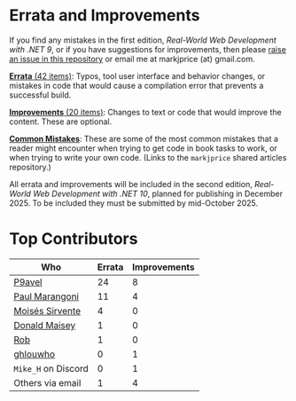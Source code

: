 # Errata and Improvements

If you find any mistakes in the first edition, *Real-World Web Development with .NET 9*, or if you have suggestions for improvements, then please [raise an issue in this repository](https://github.com/markjprice/web-dev-net9/issues) or email me at markjprice (at) gmail.com.

[**Errata** (42 items)](errata.md): Typos, tool user interface and behavior changes, or mistakes in code that would cause a compilation error that prevents a successful build.

[**Improvements** (20 items)](improvements.md): Changes to text or code that would improve the content. These are optional.

[**Common Mistakes**](https://github.com/markjprice/markjprice/blob/main/articles/common-mistakes.md): These are some of the most common mistakes that a reader might encounter when trying to get code in book tasks to work, or when trying to write your own code. (Links to the `markjprice` shared articles repository.)

All errata and improvements will be included in the second edition, *Real-World Web Development with .NET 10*, planned for publishing in December 2025. To be included they must be submitted by mid-October 2025.

# Top Contributors

Who|Errata|Improvements
---|---|---
[P9avel](https://github.com/P9avel)|24|8
[Paul Marangoni](https://github.com/pmarangoni)|11|4
[Moisés Sirvente](https://github.com/es-moises)|4|0
[Donald Maisey](https://github.com/donaldmaisey)|1|0
[Rob](https://github.com/robyyo)|1|0
[ghlouwho](https://github.com/ghlouwho)|0|1
`Mike_H` on Discord|0|1
Others via email|1|4
